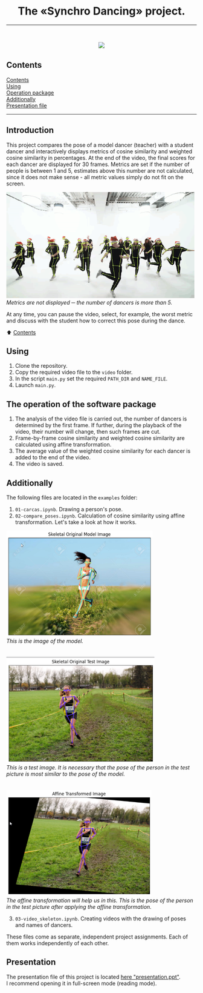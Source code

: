 <div align='center'>
  
# The «Synchro Dancing» project.
--------------------
<br>

![](video/5_danc.gif)
</div>

## Contents
[Contents](./README.md#Introduction)<br> 
[Using](./README.md#Using)<br>
[Operation package](./README.md#package)<br>
[Additionally](./README.md#Additionally)<br>
[Presentation file](./README.md#Presentation)<br>

----------------------------------
## Introduction
This project compares the pose of a model dancer (teacher) with a student dancer and interactively displays metrics of cosine similarity and weighted cosine similarity in percentages. At the end of the video, the final scores for each dancer are displayed for 30 frames. Metrics are set if the number of people is between 1 and 5, estimates above this number are not calculated, since it does not make sense - all metric values simply do not fit on the screen.  
  
<img src="video/over.gif" height="280" />  <br>
*Metrics are not displayed ─ the number of dancers is more than 5.*
  
At any time, you can pause the video, select, for example, the worst metric and discuss with the student how to correct this pose during the dance.  

:arrow_up: [Contents](./README.md#Contents) 

## Using
1. Clone the repository.
2. Copy the required video file to the `video` folder.
3. In the script `main.py` set the required `PATH_DIR` and `NAME_FILE`.
4. Launch `main.py`.

## The operation of the software package
1. The analysis of the video file is carried out, the number of dancers is determined by the first frame. If further, during the playback of the video, their number will change, then such frames are cut. 
2. Frame-by-frame cosine similarity and weighted cosine similarity are calculated using affine transformation.
3. The average value of the weighted cosine similarity for each dancer is added to the end of the video.
4. The video is saved.

## Additionally
The following files are located in the `examples` folder:
1. `01-carcas.ipynb`. Drawing a person's pose.
2. `02-compare_poses.ipynb`. Calculation of cosine similarity using affine transformation. Let's take a look at how it works.
  
<img src="images/skl_model.png" height="280" />  <br>
*This is the image of the model.*  
<br><br>
<img src="images/skl_test.png" height="280" />  <br>
*This is a test image. It is necessary that the pose of the person in the test picture is most similar to the pose of the model.*
<br><br><br>
<img src="images/affin_test.png" height="280" />  <br>
*The affine transformation will help us in this. This is the pose of the person in the test picture after applying the affine transformation.*   
  
3. `03-video_skeleton.ipynb`. Creating videos with the drawing of poses and names of dancers.
  
These files come as separate, independent project assignments. Each of them works independently of each other.

## Presentation
The presentation file of this project is located [here "presentation.ppt"](https://disk.yandex.ru/i/7bRcYdttoJHVkw).  
I recommend opening it in full-screen mode (reading mode).
  
